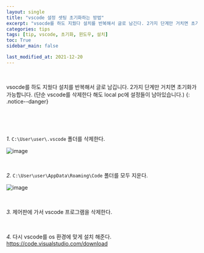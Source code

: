 ```yaml
---
layout: single
title: "vscode 설정 셋팅 초기화하는 방법"
excerpt: "vsocde를 하도 지웠다 설치를 반복해서 글로 남긴다. 2가지 단계만 거치면 초기화가 가능하다. (단순 vscode를 삭제한다 해도 local pc에 설정들이 남아있다.)"
categories: tips
tags: [tip, vscode, 초기화, 윈도우, 설치]
toc: True
sidebar_main: false

last_modified_at: 2021-12-20
---
```


<br>

vsocde를 하도 지웠다 설치를 반복해서 글로 남깁니다. 2가지 단계만 거치면 초기화가 가능합니다. (단순 vscode를 삭제한다 해도 local pc에 설정들이 남아있습니다.)
{: .notice--danger}

<br>
<br>
<br>

*1.* `C:\User\user\.vscode` 폴더를 삭제한다.

![image](https://user-images.githubusercontent.com/78655692/146772823-6cec0b09-4022-484c-9cd8-802beefa527d.png)

<br>

*2.* `C:\User\user\AppData\Roaming\Code` 폴더를 모두 지운다.

![image](https://user-images.githubusercontent.com/78655692/146773025-2808144d-1025-42c0-8dad-ff980a0dbe5b.png)

<br>

*3.* 제어판에 가서 vscode 프로그램을 삭제한다.

<br>

*4.* 다시 vscode를 os 환경에 맞게 설치 해준다. <br> https://code.visualstudio.com/download
